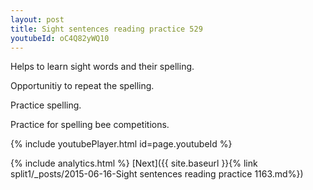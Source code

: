 ```yaml
---
layout: post
title: Sight sentences reading practice 529
youtubeId: oC4Q82yWQ10
---
```

 
 
Helps to learn sight words and their spelling.

Opportunitiy to repeat the spelling. 

Practice spelling. 
 
Practice for spelling bee competitions. 
 
{% include youtubePlayer.html id=page.youtubeId %}
 
 
{% include analytics.html %} 
[Next]({{ site.baseurl }}{% link  split1/_posts/2015-06-16-Sight sentences reading practice 1163.md%})
 
